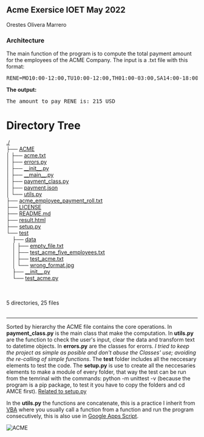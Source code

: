 ## Acme Exersice IOET May 2022
Orestes Olivera Marrero
### Architecture
The main function of the program is to compute the total payment amount for the employees of the ACME Company. The input is a .txt file with this format:
<pre>RENE=MO10:00-12:00,TU10:00-12:00,TH01:00-03:00,SA14:00-18:00,SU20:00-21:00</pre>
**The output:**
<pre>The amount to pay RENE is: 215 USD</pre>
<body>
	<h1>Directory Tree</h1><p>
	<a href="./">./</a><br>
	├── <a href=".//ACME/">ACME</a><br>
	│   ├── <a href=".//ACME/acme.txt">acme.txt</a><br>
	│   ├── <a href=".//ACME/errors.py">errors.py</a><br>
	│   ├── <a href=".//ACME/__init__.py">__init__.py</a><br>
	│   ├── <a href=".//ACME/__main__.py">__main__.py</a><br>
	│   ├── <a href=".//ACME/payment_class.py">payment_class.py</a><br>
	│   ├── <a href=".//ACME/payment.json">payment.json</a><br>
	│   └── <a href=".//ACME/utils.py">utils.py</a><br>
	├── <a href=".//acme_employee_payment_roll.txt">acme_employee_payment_roll.txt</a><br>
	├── <a href=".//LICENSE">LICENSE</a><br>
	├── <a href=".//README.md">README.md</a><br>
	├── <a href=".//result.html">result.html</a><br>
	├── <a href=".//setup.py">setup.py</a><br>
	└── <a href=".//test/">test</a><br>
	&nbsp;&nbsp;&nbsp; ├── <a href=".//test/data/">data</a><br>
	&nbsp;&nbsp;&nbsp; │   ├── <a href=".//test/data/empty_file.txt">empty_file.txt</a><br>
	&nbsp;&nbsp;&nbsp; │   ├── <a href=".//test/data/test_acme_five_employees.txt">test_acme_five_employees.txt</a><br>
	&nbsp;&nbsp;&nbsp; │   ├── <a href=".//test/data/test_acme.txt">test_acme.txt</a><br>
	&nbsp;&nbsp;&nbsp; │   └── <a href=".//test/data/wrong_format.jpg">wrong_format.jpg</a><br>
	&nbsp;&nbsp;&nbsp; ├── <a href=".//test/__init__.py">__init__.py</a><br>
	&nbsp;&nbsp;&nbsp; └── <a href=".//test/test_acme.py">test_acme.py</a><br>
	<br><br>
	</p>
	<p>

5 directories, 25 files
	<br><br>
	</p>
	<hr>
</body>

Sorted by hierarchy the ACME file contains the core operations. In **payment_class.py** is the main class that make the computation. In **utils.py** are the function to check the user's input, clear the data and transform text to datetime objects. In **errors.py** are the classes for erorrs. *I tried to keep the project as simple as posible and don't abuse the Classes' use; avoiding the re-calling of simple functions*. The **test** folder includes all the neccesary elements to test the code. The **setup.py** is use to create all the neccesaries elements to make a module of every folder, that way the test can be run from the temrinal with the commands: python -m unittest -v (because the program is a pip package, to test it you have to copy the folders and cd AMCE first). [Related to setup.py](https://xkcd.com/353/) 
<p>In the <b>utils.py</b> the functions are concatenate, this is a practice I inherit from <a href="https://docs.microsoft.com/en-us/office/vba/library-reference/concepts/getting-started-with-vba-in-office">VBA</a> where you usually call a function from a function and run the program consecutively, this is also use in <a href="https://www.google.com/script/start/">Google Apps Script</a>.
	

![ACME](https://user-images.githubusercontent.com/56367486/168681520-803e911a-0576-4711-a833-125dba40cea0.PNG)
